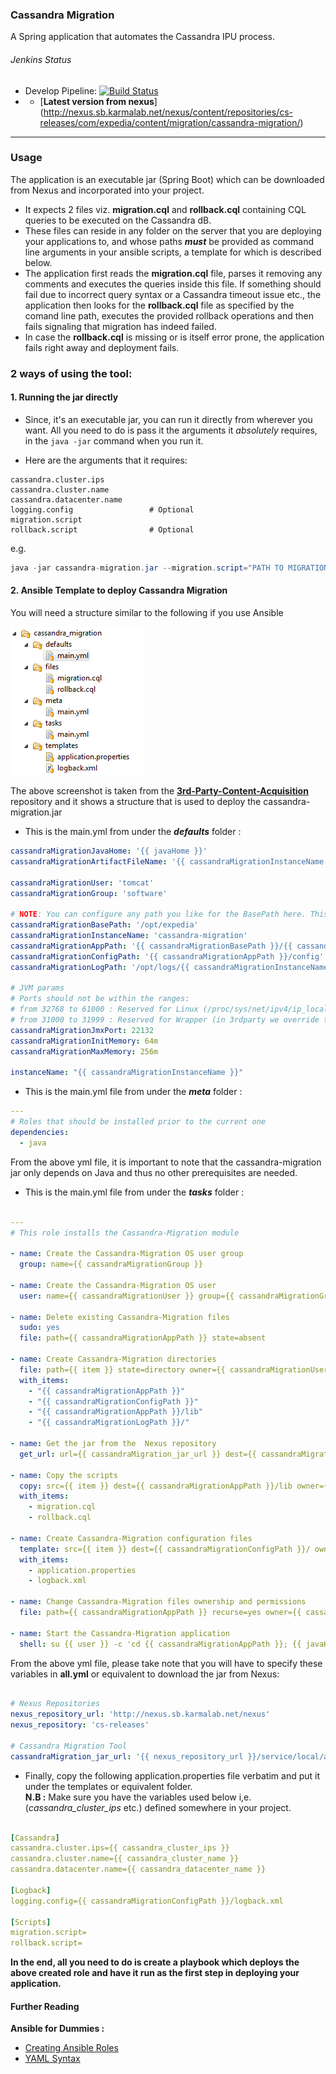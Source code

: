 ### Cassandra Migration

A Spring application that automates the Cassandra IPU process.  

###### Jenkins Status
- Develop Pipeline: [![Build Status](http://jenkins.karmalab.net/jenkins/job/Cassandra-Migration.DEV_LANE.build/badge/icon)](http://jenkins.karmalab.net/jenkins/job/Cassandra-Migration.DEV_LANE.build/)  
- * [**Latest version from nexus**] (http://nexus.sb.karmalab.net/nexus/content/repositories/cs-releases/com/expedia/content/migration/cassandra-migration/) 
___

### Usage

The application is an executable jar (Spring Boot) which can be downloaded from Nexus and incorporated into your project.

* It expects 2 files viz. <b>migration.cql</b> and <b>rollback.cql</b> containing CQL queries to be executed on the Cassandra dB.
* These files can reside in any folder on the server that you are deploying your applications to, and whose paths <b><i>must</i></b> be provided as command line arguments in your ansible scripts, a template for which is described below.
* The application first reads the <b>migration.cql</b> file, parses it removing any comments and executes the queries inside this file. If something should fail due to incorrect query syntax or a Cassandra timeout issue etc., the application then looks for the <b>rollback.cql</b> file as specified by the comand line path, executes the provided rollback operations and then fails signaling that migration has indeed failed.
* In case the <b>rollback.cql</b> is missing or is itself error prone, the application fails right away and deployment fails.


### 2 ways of using the tool: 

#### 1. Running the jar directly

* Since, it's an executable jar, you can run it directly from wherever you want. All you need to do is pass it the arguments it <i>absolutely</i> requires, in the `java -jar` command when you run it.

* Here are the arguments that it requires:

``` 
cassandra.cluster.ips
cassandra.cluster.name
cassandra.datacenter.name
logging.config                 # Optional
migration.script
rollback.script                # Optional
```

e.g.

```Java
java -jar cassandra-migration.jar --migration.script="PATH TO MIGRATION SCRIPT" --cassandra.cluster.ips="<A COMMA SEPARATED LIST OF CASSANDRA IPs>" --cassandra.cluster.name="<CLUSTER NAME>" --cassandra.datacenter.name="<DC NAME>"  
```



#### 2. Ansible Template to deploy Cassandra Migration

You will need a structure similar to the following if you use Ansible

![Ansible](/docs/Ansible_structure_2.PNG? "Ansible structure")

The above screenshot is taken from the <b>[3rd-Party-Content-Acquisition](https://ewegithub.sb.karmalab.net/ContentSystems/3rdparty-content-acquisition)</b> repository and it shows a structure that is used to deploy the cassandra-migration.jar  

* This is the main.yml from under the <b><i>defaults</i></b> folder :
 
```yml
cassandraMigrationJavaHome: '{{ javaHome }}'
cassandraMigrationArtifactFileName: '{{ cassandraMigrationInstanceName }}.jar'

cassandraMigrationUser: 'tomcat'
cassandraMigrationGroup: 'software'

# NOTE: You can configure any path you like for the BasePath here. This is just an example. 
cassandraMigrationBasePath: '/opt/expedia' 
cassandraMigrationInstanceName: 'cassandra-migration'
cassandraMigrationAppPath: '{{ cassandraMigrationBasePath }}/{{ cassandraMigrationInstanceName }}'
cassandraMigrationConfigPath: '{{ cassandraMigrationAppPath }}/config'
cassandraMigrationLogPath: '/opt/logs/{{ cassandraMigrationInstanceName }}'

# JVM params
# Ports should not be within the ranges:
# from 32768 to 61000 : Reserved for Linux (/proc/sys/net/ipv4/ip_local_port_range)
# from 31000 to 31999 : Reserved for Wrapper (in 3rdparty we override the default range)
cassandraMigrationJmxPort: 22132
cassandraMigrationInitMemory: 64m
cassandraMigrationMaxMemory: 256m

instanceName: "{{ cassandraMigrationInstanceName }}"

```

* This is the main.yml file from under the <b><i>meta</i></b> folder :

```yml
---
# Roles that should be installed prior to the current one
dependencies:
  - java

```

From the above yml file, it is important to note that the cassandra-migration jar only depends on Java and thus no other prerequisites are needed.  


* This is the main.yml file from under the <b><i>tasks</i></b> folder :

```yml

---
# This role installs the Cassandra-Migration module

- name: Create the Cassandra-Migration OS user group
  group: name={{ cassandraMigrationGroup }}

- name: Create the Cassandra-Migration OS user
  user: name={{ cassandraMigrationUser }} group={{ cassandraMigrationGroup }}

- name: Delete existing Cassandra-Migration files
  sudo: yes
  file: path={{ cassandraMigrationAppPath }} state=absent

- name: Create Cassandra-Migration directories
  file: path={{ item }} state=directory owner={{ cassandraMigrationUser }} group={{ cassandraMigrationGroup }} mode=0755 recurse=yes
  with_items:
    - "{{ cassandraMigrationAppPath }}"                   
    - "{{ cassandraMigrationConfigPath }}"
    - "{{ cassandraMigrationAppPath }}/lib"
    - "{{ cassandraMigrationLogPath }}/"    

- name: Get the jar from the  Nexus repository  
  get_url: url={{ cassandraMigration_jar_url }} dest={{ cassandraMigrationAppPath }}/lib/{{ cassandraMigrationInstanceName }}.jar force="yes" owner={{ cassandraMigrationUser }} group={{ cassandraMigrationGroup }} mode=0755

- name: Copy the scripts
  copy: src={{ item }} dest={{ cassandraMigrationAppPath }}/lib owner={{ cassandraMigrationUser }} group={{ cassandraMigrationGroup }} mode=0755
  with_items:
    - migration.cql
    - rollback.cql

- name: Create Cassandra-Migration configuration files
  template: src={{ item }} dest={{ cassandraMigrationConfigPath }}/ owner={{ cassandraMigrationUser }} group={{ cassandraMigrationGroup }}
  with_items:
    - application.properties
    - logback.xml
    
- name: Change Cassandra-Migration files ownership and permissions
  file: path={{ cassandraMigrationAppPath }} recurse=yes owner={{ cassandraMigrationUser }} group={{ cassandraMigrationGroup }} mode=755

- name: Start the Cassandra-Migration application
  shell: su {{ user }} -c 'cd {{ cassandraMigrationAppPath }}; {{ javaHome }}/bin/java -jar lib/cassandra-migration.jar --migration.script="{{ cassandraMigrationAppPath }}/lib/migration.cql" --rollback.script="{{ cassandraMigrationAppPath }}/lib/rollback.cql" '

```

From the above yml file, please take note that you will have to specify these variables in <b>all.yml</b> or equivalent to download the jar from Nexus:

```yml

# Nexus Repositories
nexus_repository_url: 'http://nexus.sb.karmalab.net/nexus'
nexus_repository: 'cs-releases'

# Cassandra Migration Tool
cassandraMigration_jar_url: '{{ nexus_repository_url }}/service/local/artifact/maven/content?r={{ nexus_repository }}&g=com.expedia.content.migration&a=cassandra-migration&e=jar&v=LATEST '


```  
  
* Finally, copy the following application.properties file verbatim and put it under the templates or equivalent folder.  
  <b>N.B :</b> Make sure you have the variables used below i,e.(<i>cassandra_cluster_ips</i> etc.) defined somewhere in your                   project.

```yaml

[Cassandra]
cassandra.cluster.ips={{ cassandra_cluster_ips }}
cassandra.cluster.name={{ cassandra_cluster_name }}
cassandra.datacenter.name={{ cassandra_datacenter_name }}

[Logback]
logging.config={{ cassandraMigrationConfigPath }}/logback.xml

[Scripts]
migration.script=
rollback.script=

```  


**In the end, all you need to do is create a playbook which deploys the above created role and have it run as the first step in deploying your application.**  

#### Further Reading
**Ansible for Dummies :**

* [Creating Ansible Roles](http://www.azavea.com/blogs/labs/2014/10/creating-ansible-roles-from-scratch-part-1/)
* [YAML Syntax](https://docs.ansible.com/YAMLSyntax.html)
